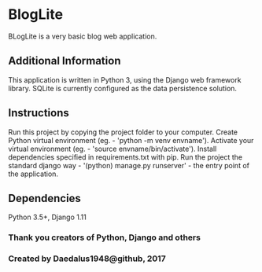 # BlogLite

BLogLite is a very basic blog web application.

## Additional Information

This application is written in Python 3, using the Django web framework library.
SQLite is currently configured as the data persistence solution.

## Instructions

Run this project by copying the project folder to your computer. 
Create Python virtual environment (eg. - 'python -m venv envname').
Activate your virtual environment (eg. - 'source envname/bin/activate').
Install dependencies specified in requirements.txt with pip.
Run the project the standard django way - '(python) manage.py runserver' - the entry point of the application.

## Dependencies

Python 3.5+, Django 1.11

### Thank you creators of Python, Django and others
### Created by Daedalus1948@github, 2017
